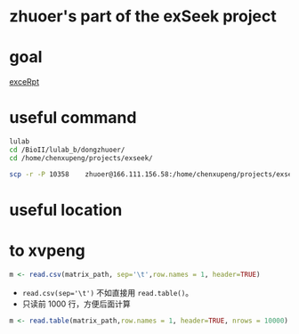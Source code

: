 # zhuoer's part of the exSeek project

# goal

[exceRpt](https://github.com/gersteinlab/exceRpt)

# useful command

```bash
lulab
cd /BioII/lulab_b/dongzhuoer/
cd /home/chenxupeng/projects/exseek/

scp -r -P 10358    zhuoer@166.111.156.58:/home/chenxupeng/projects/exseek/ .
```

# useful location


# to xvpeng

```r
m <- read.csv(matrix_path, sep='\t',row.names = 1, header=TRUE)
```

- `read.csv(sep='\t')` 不如直接用 `read.table()`。
- 只读前 1000 行，方便后面计算

```r
m <- read.table(matrix_path,row.names = 1, header=TRUE, nrows = 10000)
```